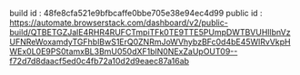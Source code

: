 build id : 48fe8cfa521e9bfbcaffe0bbe705e38e94ec4d99
public id : https://automate.browserstack.com/dashboard/v2/public-build/QTBETGZJalE4RHR4RUFCTmpiTFk0TE9TTE5PUmpDWTBVUHllbnVzUFNReWoxamdyTGFhblBwS1ErQ0ZNRmJoWVhybzBFc0d4bE45WlRvVkpHWEx0L0E9PS0tamxBL3BmU050dXF1blN0NExZaUpOUT09--f72d7d8daacf5ed0c4fb72a10d2d9eaec87a16ab